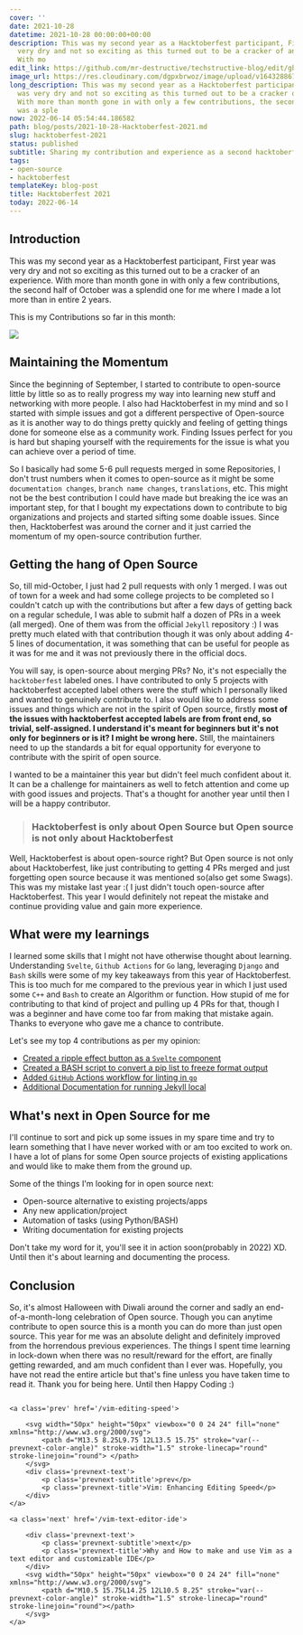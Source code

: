 ```yaml
---
cover: ''
date: 2021-10-28
datetime: 2021-10-28 00:00:00+00:00
description: This was my second year as a Hacktoberfest participant, First year was
  very dry and not so exciting as this turned out to be a cracker of an experience.
  With mo
edit_link: https://github.com/mr-destructive/techstructive-blog/edit/gh-pages/blog/posts/2021-10-28-Hacktoberfest-2021.md
image_url: https://res.cloudinary.com/dgpxbrwoz/image/upload/v1643288673/blogmedia/qy8xrefyqcsslfppdyhp.png
long_description: This was my second year as a Hacktoberfest participant, First year
  was very dry and not so exciting as this turned out to be a cracker of an experience.
  With more than month gone in with only a few contributions, the second half of October
  was a sple
now: 2022-06-14 05:54:44.186582
path: blog/posts/2021-10-28-Hacktoberfest-2021.md
slug: hacktoberfest-2021
status: published
subtitle: Sharing my contribution and experience as a second hacktoberfest
tags:
- open-source
- hacktoberfest
templateKey: blog-post
title: Hacktoberfest 2021
today: 2022-06-14
---
```


## Introduction

This was my second year as a Hacktoberfest participant, First year was very dry and not so exciting as this turned out to be a cracker of an experience. With more than month gone in with only a few contributions, the second half of October was a splendid one for me where I made a lot more than in entire 2 years.  

This is my Contributions so far in this month:

![](https://pbs.twimg.com/media/FCXfmqEVIAMmwug?format=jpg&name=large)

## Maintaining the Momentum

Since the beginning of September, I started to contribute to open-source little by little so as to really progress my way into learning new stuff and networking with more people. I also had Hacktoberfest in my mind and so I started with simple issues and got a different perspective of Open-source as it is another way to do things pretty quickly and feeling of getting things done for someone else as a community work. Finding Issues perfect for you is hard but shaping yourself with the requirements for the issue is what you can achieve over a period of time.

So I basically had some 5-6 pull requests merged in some Repositories, I don't trust numbers when it comes to open-source as it might be some `documentation changes`, `branch name changes`, `translations`, etc. This might not be the best contribution I could have made but breaking the ice was an important step, for that I bought my expectations down to contribute to big organizations and projects and started sifting some doable issues. Since then, Hacktoberfest was around the corner and it just carried the momentum of my open-source contribution further.

## Getting the hang of Open Source

So, till mid-October, I just had 2 pull requests with only 1 merged. I was out of town for a week and had some college projects to be completed so I couldn't catch up with the contributions but after a few days of getting back on a regular schedule, I was able to submit half a dozen of PRs in a week (all merged). One of them was from the official `Jekyll` repository :) I was pretty much elated with that contribution though it was only about adding 4-5 lines of documentation, it was something that can be useful for people as it was for me and it was not previously there in the official docs. 

You will say, is open-source about merging PRs? No, it's not especially the `hacktoberfest` labeled ones. I have contributed to only 5 projects with hacktoberfest accepted label others were the stuff which I personally liked and wanted to genuinely contribute to. I also would like to address some issues and things which are not in the spirit of Open source, firstly **most of the issues with hacktoberfest accepted labels are from front end, so trivial, self-assigned. I understand it's meant for beginners but it's not only for beginners or is it? I might be wrong here.** Still, the maintainers need to up the standards a bit for equal opportunity for everyone to contribute with the spirit of open source.

I wanted to be a maintainer this year but didn't feel much confident about it. It can be a challenge for maintainers as well to fetch attention and come up with good issues and projects. That's a thought for another year until then I will be a happy contributor.

> ### Hacktoberfest is only about Open Source but Open source is not only about Hacktoberfest

Well, Hacktoberfest is about open-source right? But Open source is not only about Hacktoberfest, like just contributing to getting 4 PRs merged and just forgetting open source because it was mentioned so(also get some Swags). This was my mistake last year :( I just didn't touch open-source after Hacktoberfest. This year I would definitely not repeat the mistake and continue providing value and gain more experience. 

## What were my learnings

I learned some skills that I might not have otherwise thought about learning. Understanding `Svelte`, `Github Actions` for `Go` lang, leveraging `Django` and `Bash` skills were some of my key takeaways from this year of Hacktoberfest. This is too much for me compared to the previous year in which I just used some `C++` and `Bash` to create an Algorithm or function. How stupid of me for contributing to that kind of project and pulling up 4 PRs for that, though I was a beginner and have come too far from making that mistake again. Thanks to everyone who gave me a chance to contribute.   

Let's see my top 4 contributions as per my opinion:

- [Created a ripple effect button as a `Svelte` component](https://github.com/Ananto30/golpo-svelte/pull/14)
- [Created a BASH script to convert a pip list to freeze format output](https://github.com/soumya997/Listreqs/pull/2)
- [Added `GitHub` Actions workflow for linting in `go`](https://github.com/julien-bouquet/geo-api/pull/18)
- [Additional Documentation for running Jekyll local](https://github.com/jekyll/jekyll/pull/8852)


## What's next in Open Source for me

I'll continue to sort and pick up some issues in my spare time and try to learn something that I have never worked with or am too excited to work on. I have a lot of plans for some Open source projects of existing applications and would like to make them from the ground up. 

Some of the things I'm looking for in open source next:

- Open-source alternative to existing projects/apps
- Any new application/project
- Automation of tasks (using Python/BASH)
- Writing documentation for existing projects

Don't take my word for it, you'll see it in action soon(probably in 2022) XD. Until then it's about learning and documenting the process.

## Conclusion

So, it's almost Halloween with Diwali around the corner and sadly an end-of-a-month-long celebration of Open source. Though you can anytime contribute to open source this is a month you can do more than just open source. This year for me was an absolute delight and definitely improved from the horrendous previous experiences. The things I spent time learning in lock-down when there was no result/reward for the effort, are finally getting rewarded, and am much confident than I ever was. Hopefully, you have not read the entire article but that's fine unless you have taken time to read it. Thank you for being here. Until then Happy Coding :)
<div class='prevnext'>
    <style type='text/css'>
    :root {
      --prevnext-color-text: #eefbfe;
      --prevnext-color-angle: #ff6600;
      --prevnext-subtitle-brightness: 3;
    }
    [data-theme="light"] {
      --prevnext-color-text: #1f2022;
      --prevnext-color-angle: #ffeb00;
      --prevnext-subtitle-brightness: 3;
    }
    [data-theme="dark"] {
      --prevnext-color-text: #eefbfe;
      --prevnext-color-angle: #ff6600;
      --prevnext-subtitle-brightness: 3;
    }
    .prevnext {
      display: flex;
      flex-direction: row;
      justify-content: space-around;
      align-items: flex-start;
    }
    .prevnext a {
      display: flex;
      align-items: center;
      width: 100%;
      text-decoration: none;
    }
    a.next {
      justify-content: flex-end;
    }
    .prevnext a:hover {
      background: #00000006;
    }
    .prevnext-subtitle {
      color: var(--prevnext-color-text);
      filter: brightness(var(--prevnext-subtitle-brightness));
      font-size: .8rem;
    }
    .prevnext-title {
      color: var(--prevnext-color-text);
      font-size: 1rem;
    }
    .prevnext-text {
      max-width: 30vw;
    }
    </style>
    
    <a class='prev' href='/vim-editing-speed'>
    
        <svg width="50px" height="50px" viewbox="0 0 24 24" fill="none" xmlns="http://www.w3.org/2000/svg">
            <path d="M13.5 8.25L9.75 12L13.5 15.75" stroke="var(--prevnext-color-angle)" stroke-width="1.5" stroke-linecap="round" stroke-linejoin="round"> </path>
        </svg>
        <div class='prevnext-text'>
            <p class='prevnext-subtitle'>prev</p>
            <p class='prevnext-title'>Vim: Enhancing Editing Speed</p>
        </div>
    </a>
    
    <a class='next' href='/vim-text-editor-ide'>
    
        <div class='prevnext-text'>
            <p class='prevnext-subtitle'>next</p>
            <p class='prevnext-title'>Why and How to make and use Vim as a text editor and customizable IDE</p>
        </div>
        <svg width="50px" height="50px" viewbox="0 0 24 24" fill="none" xmlns="http://www.w3.org/2000/svg">
            <path d="M10.5 15.75L14.25 12L10.5 8.25" stroke="var(--prevnext-color-angle)" stroke-width="1.5" stroke-linecap="round" stroke-linejoin="round"></path>
        </svg>
    </a>
  </div>